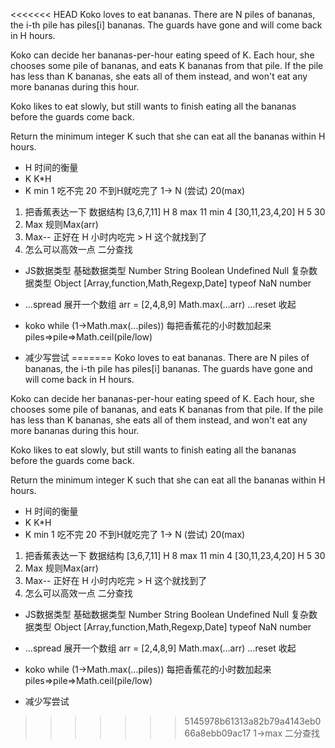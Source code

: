 <<<<<<< HEAD
Koko loves to eat bananas.  There are N piles of bananas, the i-th pile has piles[i] bananas.  The guards have gone and will come back in H hours.

Koko can decide her bananas-per-hour eating speed of K.  Each hour, she chooses some pile of bananas, and eats K bananas from that pile.  If the pile has less than K bananas, she eats all of them instead, and won't eat any more bananas during this hour.

Koko likes to eat slowly, but still wants to finish eating all the bananas before the guards come back.

Return the minimum integer K such that she can eat all the bananas within H hours.

- H 时间的衡量
- K K*H
- K min  1 吃不完  20 不到H就吃完了
    1-> N (尝试) 20(max)

1. 把香蕉表达一下  数据结构
[3,6,7,11] H 8
max 11 min 4
[30,11,23,4,20] H 5
30
2. Max 规则Max(arr)
3. Max-- 正好在 H 小时内吃完  > H 这个就找到了
4. 怎么可以高效一点  二分查找

- JS数据类型
    基础数据类型 Number String Boolean Undefined Null 
    复杂数据类型 Object [Array,function,Math,Regexp,Date]
    typeof NaN
    number

- ...spread 展开一个数组 arr = [2,4,8,9] Math.max(...arr)
  ...reset 收起
    
- koko
    while (1->Math.max(...piles))
    每把香蕉花的小时数加起来 piles=>pile=>Math.ceil(pile/low)
- 减少写尝试
=======
Koko loves to eat bananas.  There are N piles of bananas, the i-th pile has piles[i] bananas.  The guards have gone and will come back in H hours.

Koko can decide her bananas-per-hour eating speed of K.  Each hour, she chooses some pile of bananas, and eats K bananas from that pile.  If the pile has less than K bananas, she eats all of them instead, and won't eat any more bananas during this hour.

Koko likes to eat slowly, but still wants to finish eating all the bananas before the guards come back.

Return the minimum integer K such that she can eat all the bananas within H hours.

- H 时间的衡量
- K K*H
- K min  1 吃不完  20 不到H就吃完了
    1-> N (尝试) 20(max)

1. 把香蕉表达一下  数据结构
[3,6,7,11] H 8
max 11 min 4
[30,11,23,4,20] H 5
30
2. Max 规则Max(arr)
3. Max-- 正好在 H 小时内吃完  > H 这个就找到了
4. 怎么可以高效一点  二分查找

- JS数据类型
    基础数据类型 Number String Boolean Undefined Null 
    复杂数据类型 Object [Array,function,Math,Regexp,Date]
    typeof NaN
    number

- ...spread 展开一个数组 arr = [2,4,8,9] Math.max(...arr)
  ...reset 收起
    
- koko
    while (1->Math.max(...piles))
    每把香蕉花的小时数加起来 piles=>pile=>Math.ceil(pile/low)
- 减少写尝试
>>>>>>> 5145978b61313a82b79a4143eb066a8ebb09ac17
    1->max  二分查找